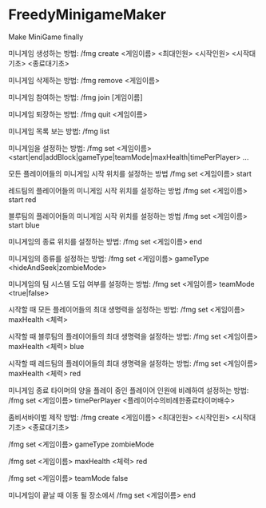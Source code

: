 # FreedyMinigameMaker
Make MiniGame finally


미니게임 생성하는 방법:
/fmg create <게임이름> <최대인원> <시작인원> <시작대기초> <종료대기초>

미니게임 삭제하는 방법:
/fmg remove <게임이름>

미니게임 참여하는 방법:
/fmg join [게임이름]

미니게임 퇴장하는 방법:
/fmg quit <게임이름>

미니게임 목록 보는 방법:
/fmg list

미니게임을 설정하는 방법:
/fmg set <게임이름> <start|end|addBlock|gameType|teamMode|maxHealth|timePerPlayer> ...

모든 플레이어들의 미니게임 시작 위치를 설정하는 방법
/fmg set <게임이름> start

레드팀의 플레이어들의 미니게임 시작 위치를 설정하는 방법
/fmg set <게임이름> start red

블루팀의 플레이어들의 미니게임 시작 위치를 설정하는 방법
/fmg set <게임이름> start blue

미니게임의 종료 위치를 설정하는 방법:
/fmg set <게임이름> end

미니게임의 종류를 설정하는 방법:
/fmg set <게임이름> gameType <hideAndSeek|zombieMode>

미니게임의 팀 시스템 도입 여부를 설정하는 방법:
/fmg set <게임이름> teamMode <true|false>

시작할 때 모든 플레이어들의 최대 생명력을 설정하는 방법:
/fmg set <게임이름>  maxHealth <체력>

시작할 때 블루팀의 플레이어들의 최대 생명력을 설정하는 방법:
/fmg set <게임이름> maxHealth <체력> blue

시작할 때 레드팀의 플레이어들의 최대 생명력을 설정하는 방법:
/fmg set <게임이름> maxHealth <체력> red

미니게임 종료 타이머의 양을 플레이 중인 플레이어 인원에 비례하여 설정하는 방법:
/fmg set <게임이름> timePerPlayer <플레이어수의비례한죵료타이머배수>


좀비서바이벌  제작 방법:
/fmg create <게임이름> <최대인원> <시작인원> <시작대기초> <종료대기초>

/fmg set <게임이름> gameType zombieMode

/fmg set <게임이름> maxHealth <체력> red

/fmg set <게임이름> teamMode false

미니게임이 끝날 때 이동 될 장소에서 /fmg set <게임이름> end
